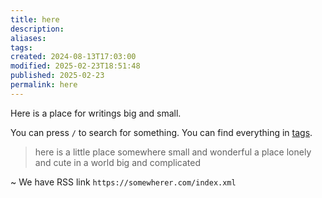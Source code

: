 ```yaml
---
title: here
description: 
aliases: 
tags: 
created: 2024-08-13T17:03:00
modified: 2025-02-23T18:51:48
published: 2025-02-23
permalink: here
---
```


Here is a place for writings big and small.

You can press `/` to search for something. You can find everything in [tags](/tags).

> here is a little place
> somewhere small and wonderful
> a place lonely and cute
> in a world big and complicated

~ We have RSS link `https://somewherer.com/index.xml`
